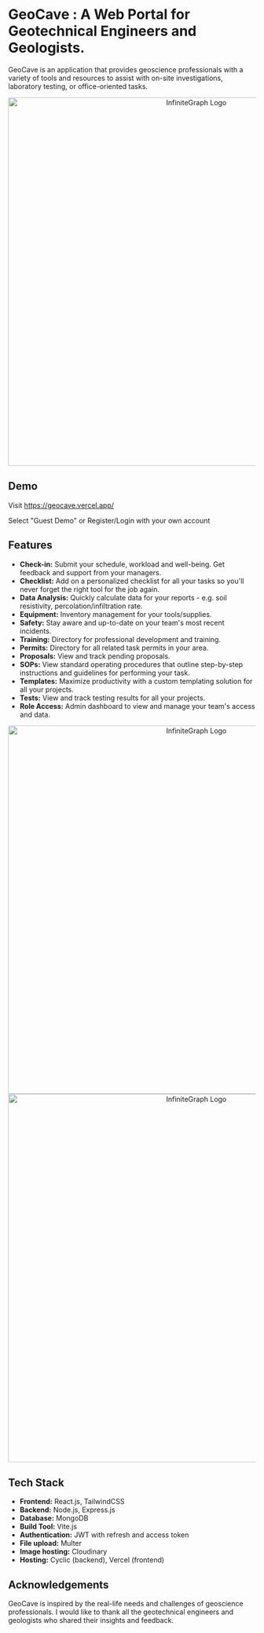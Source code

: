 
# GeoCave : A Web Portal for Geotechnical Engineers and Geologists. 

GeoCave is an application that provides geoscience professionals with a variety of tools and resources to assist with on-site investigations, laboratory testing, or office-oriented tasks.

<div align="center" >
<img src="https://github.com/BrunchWithYou/GeoCave/assets/84001929/7e68e212-90be-4c46-9610-a73d8d2379f9" alt="InfiniteGraph Logo" width="750">
</div>

## Demo
Visit https://geocave.vercel.app/

Select "Guest Demo" or Register/Login with your own account

## Features

- **Check-in:** Submit your schedule, workload and well-being. Get feedback and support from your managers.
- **Checklist:** Add on a personalized checklist for all your tasks so you'll never forget the right tool for the job again.
- **Data Analysis:** Quickly calculate data for your reports - e.g. soil resistivity, percolation/infiltration rate.
- **Equipment:** Inventory management for your tools/supplies.
- **Safety:** Stay aware and up-to-date on your team's most recent incidents.
- **Training:** Directory for professional development and training.
- **Permits:** Directory for all related task permits in your area.
- **Proposals:** View and track pending proposals.
- **SOPs:** View standard operating procedures that outline step-by-step instructions and guidelines for performing your task.
- **Templates:** Maximize productivity with a custom templating solution for all your projects.
- **Tests:** View and track testing results for all your projects.
- **Role Access:** Admin dashboard to view and manage your team's access and data.

<div align="center" >
<img src="https://github.com/BrunchWithYou/GeoCave/assets/84001929/7fd0ef1e-d292-46ad-b607-10e833ab405c" alt="InfiniteGraph Logo" width="750">
</div>

<div align="center" >
<img src="https://github.com/BrunchWithYou/GeoCave/assets/84001929/d5141576-424f-4664-9be0-9d546c23e523" alt="InfiniteGraph Logo" width="750">
</div>

## Tech Stack

- **Frontend:** React.js, TailwindCSS
- **Backend:** Node.js, Express.js
- **Database:** MongoDB
- **Build Tool:** Vite.js
- **Authentication:** JWT with refresh and access token
- **File upload:** Multer
- **Image hosting:** Cloudinary
- **Hosting:** Cyclic (backend), Vercel (frontend)

## Acknowledgements

GeoCave is inspired by the real-life needs and challenges of geoscience professionals. I would like to thank all the geotechnical engineers and geologists who shared their insights and feedback.







